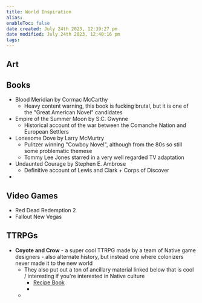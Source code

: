 ```yaml
---
title: World Inspiration
alias: 
enableToc: false
date created: July 24th 2023, 12:39:27 pm
date modified: July 24th 2023, 12:40:16 pm
tags: 
---
```

## Art


## Books
- Blood Meridian by Cormac McCarthy
	- Heavy content warning, this book is fucking brutal, but it is one of the "Great American Novel" candidates
- Empire of the Summer Moon by S.C. Gwynne
	- Historical account of the war between the Comanche Nation and European Settlers
- Lonesome Dove by Larry McMurtry
	- Pulitzer winning "Cowboy Novel", although from the 80s so still some problematic themese
	- Tommy Lee Jones starred in a very well regarded TV adaptation
- Undaunted Courage by Stephen E. Ambrose
	- Definitive account of Lewis and Clark + Corps of Discover
- 

## Video Games
- Red Dead Redemption 2
- Fallout New Vegas

## TTRPGs
- **Coyote and Crow** - a super cool TTRPG made by a team of Native game designers - also alternate history, but instead one where colonizers never made it to the new world
	- They also put out a ton of ancillary material linked below that is cool / interesting if you're interested in Native culture
		- [Recipe Book](https://coyoteandcrow.net/wp-content/uploads/2022/11/Coyote-Crow-Recipe-Cards.pdf)
		- 
	- 